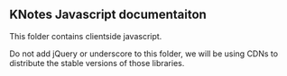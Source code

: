 KNotes Javascript documentaiton
-------------------------------
This folder contains clientside javascript.

Do not add jQuery or underscore to this folder, we will be using CDNs to distribute the stable versions of those libraries.
